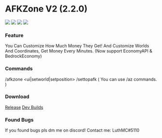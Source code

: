 # AFKZone V2 (2.2.0)
[![](https://poggit.pmmp.io/shield.state/AFKZone)](https://poggit.pmmp.io/p/AFKZone) [![](https://poggit.pmmp.io/shield.api/AFKZone)](https://poggit.pmmp.io/p/AFKZone) [![](https://poggit.pmmp.io/shield.dl.total/AFKZone)](https://poggit.pmmp.io/p/AFKZone) [![](https://poggit.pmmp.io/shield.dl/AFKZone)](https://poggit.pmmp.io/p/AFKZone)
### Feature
You Can Customize How Much Money They Get! And Customize Worlds And Coordinates, Get Money Every Minutes.
(Now support EconomyAPI & BedrockEconomy)

### Commands
/afkzone <ui|setworld|setposition>
/settopafk
( You can use /az commands. )

### Download
[Release](https://poggit.pmmp.io/p/AFKZone)
[Dev Builds](https://poggit.pmmp.io/ci/LuthMC/AFKZone/AFKZone)

### Found Bugs
If you found bugs pls dm me on discord! Contact me: LuthMC#5110
